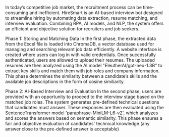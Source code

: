 In today’s competitive job market, the recruitment process can be time-consuming and inefficient. HireSmart is an AI-based interview bot designed to streamline hiring by automating data extraction, resume matching, and interview evaluation. Combining RPA, AI models, and NLP, the system offers an efficient and objective solution for recruiters and job seekers.

Phase 1: Storing and Matching Data
In the first phase, the extracted data from the Excel file is loaded into ChromaDB, a vector database used for managing and searching relevant job data efficiently. 
A website interface is created where users can log in with valid credentials. 
Once successfully authenticated, users are allowed to upload their resumes. 
The uploaded resumes are then analyzed using the AI model "EleutherAI/gpt-neo-1.3B" to extract key skills and match them with job roles and company information. 
This phase determines the similarity between a candidate’s skills and the available job descriptions in the form of cosine similiarity.

Phase 2: AI-Based Interview and Evaluation
In the second phase, users are provided with an opportunity to proceed to the interview stage based on the matched job roles. 
The system generates pre-defined technical questions that candidates must answer. 
These responses are then evaluated using the SentenceTransformer model 'paraphrase-MiniLM-L6-v2', which analyzes and scores the answers based on semantic similarity. 
This phase ensures a fair and objective evaluation of candidates' technical knowledge (any answer close to the pre-defined answer is acceptable)




